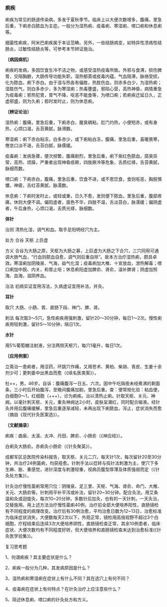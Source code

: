 ### 痢疾

痢疾为常见的肠道传染病，多发于夏秋季节。临床上以大便次数增多，腹痛，里急后重，下痢赤白脓血为主症。一般分为湿热痢、疫毒痢、寒湿痢、噤口痢和休息痢等。

细菌性痢疾，阿米巴痢疾属于本证范畴。另外，一些结肠病变，如特异性溃疡性结肠炎，过敏性结肠炎等，可参考本节辨证施治。

**〔病因病机〕**

痢疾的发病，多因饮食生冷不洁之物，或感受湿热疫毒所致。外邪与食滞，损伤脾胃，交阻胸腑，大肠传导功能失职，湿热郁蒸或疫毒内蕴，气血阻滞，脉络受损，化为脓血，痢下赤白。由于湿与热各有偏胜，热胜伤血，则赤多白少，为湿热痢；湿胜伤气，则白多赤少，多为寒湿痢；热毒壅盛，邪陷心营，高热神昏，病情重急为疫毒痢；邪热犯胃，胃气不降，呕恶不能食等，为噤口痢；若痢疾迁延日久，正虚邪盛，则为久痢；若时发时止，则为休息痢。

**〔辨证论治〕**

湿热痢：腹痛，里急后重，下痢赤白，腥臭稠粘，肛门灼热，小便短赤，或有身热，心烦口渴，舌苔黄腻，脉滑数。

寒湿痢：痢下赤白粘冻，白多赤少，或下痢粘白冻，腹痛，里急后重，喜暖畏寒，倦怠口淡不渴，舌苔白腻，脉儒缓。

疫毒痢：发病急骤，便次频繁，腹痛剧烈，里急后重，痢下紫红色脓血，腐臭异常，高热、烦躁，严重者出现神昏痉厥，四肢厥冷等危象，舌质红绛，舌苔黄腻，脉细而数。

噤口痢：下痢赤白，腹痛，里急后重，饮食不进，或不思饮食，食则呕恶，胸脘懊憹，神疲，舌红苔黄腻，脉濡数。

休息痢：下痢时发时止，或轻或重，日久不愈，发则便下脓血，里急后重，腹部疼痛，休则大便不调。偏阳虚者，面色不华，四肢不温，舌淡苔白，脉濡缓；偏阴虚者，午后身热，心烦口渴，舌质光绛，脉细数。

**体针**

治则  清热化湿，调气和血。取手足阳明经穴为主。

处方  合谷  天枢  上巨虚

方义  合谷为大肠之原，天枢为大肠之募，上巨虚为大肠之下合穴，三穴同用可通调大肠气血，“行血则脓血自愈，调气则后重自除”。故本方治疗湿热痢，颇具卓效。寒湿痢加阴陵泉、气海，益气化湿；疫毒痢加大椎、十宣放血，泄热解毒；噤口痢加中脘、内关，和胃止呕；休息痢阳虚加脾俞、肾俞，温补脾肾；阴虚加照海、血海，滋阴养血。

治法  初病实证宜用泻法，久病虚证宜用补法，并灸。

**耳针**

取穴  大肠、小肠、胃、直肠下段、神门、脾、肾。

刺法  每次取3～5穴，急性痢疾用强刺激，留针20～30分钟，每日1～2次。慢性痢疾用轻刺激，留针5～10分钟，隔日1次。

**水针**

用5%葡萄糖注射液，分注两侧天枢穴，每穴1毫升，每日1次。

**〔应用例案〕**

立斋治一患痢者，用涩药，环跳穴作痛，又用苍术、黄柏、柴胡、青皮、生姜十余剂少可；更刺委中出黑血而愈（《续名医类案》）。

杜××，男，46岁。自诉：腹痛腹泻一日五、六次。因中午吃隔夜未经煮沸的剩面条，三小时后开始腹泻，至晚间腹痛加剧，里急后重。查：便常规化验：粘血便，白细胞0～1，红细胞（+++），诊为痢疾。治以清热止痢。针取天枢、关元、神阙。以毫针刺天枢、关元，重灸神阙达2小时，皮肤呈潮红，同时配合输液。经针灸并用后腹痛缓解，里急后重逐渐减轻，未再出现下痢脓血，泻止，症状消失而愈（摘自《现代针灸医案选》）。

**〔文献摘录〕**

痢疾：曲泉、太溪、太冲、丹田、脾俞、小肠俞（《神应经》）。

白痢灸大肠俞。赤痢灸小肠俞（《针灸聚英》）。

成都军区总医院传染科报告，取天枢、关元二穴，每天针1次，每次留针20至30分钟，共治疗24例菌痢，均获痊愈。针刺手法以捻转与捣针法刺激为主，使穴下多生麻、胀、重感觉，进针深度与刺激轻重，视病员腹型厚薄及体质强弱而定（《针灸处方集》）。

针灸治疗慢性菌痢常用穴位：阴陵泉、足三里、天枢、气海、肾俞、命门、大椎、关元、大肠俞等。针刺用平补平泻或补法，留针20~30分钟。配合灸法，用艾条温和灸或迴旋灸，每次10~20分钟，多数针后加灸，也有的一天针刺，一天灸治，交替施用。用上述方法治疗慢性菌痢40例，治疗前全部大便培养阳性，直肠镜检有不同程度的病理改变。治疗后有30例治愈，平均治愈日数为12~13日，治愈标准为临床症状消失，大便数每天2次以下，外观正常，镜检用高倍视野不超过3个白细胞，疗程结束后连续3次大便培养阴性，直肠镜检查正常，其余10例患者，临床症状、大便次数均有不同程度好转，但大便培养和直肠镜检查未达到治愈标准(《针灸医学验集》)。

复习思考题

1、何谓痢疾？其主要症状是什么？

2、痢疾一般分为几种，其发病原因是什么？

3、湿热痢和寒湿痢在症状上有什么不同？其在选穴上有何不同？

4、疫毒痢在症状上有何特点？在针灸治疗上应注意些什么？

5、简述休息痢、噤口痢的针灸处方和方义。